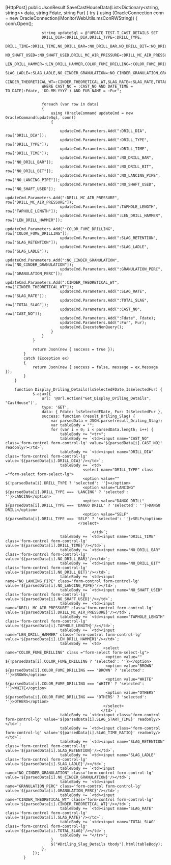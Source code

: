   [HttpPost]
        public JsonResult SaveCastHouseData(List<Dictionary<string, string>> data, string Fdate, string Fur)
        {
            try
            {
                using (OracleConnection conn = new OracleConnection(iMonitorWebUtils.msConRWString))
                {
                    conn.Open();

                    string updateSql = @"UPDATE TEST.T_CAST_DETAILS SET         
                    DRILL_DIA=:DRILL_DIA,DRILL_TYPE=:DRILL_TYPE,
                    DRILL_TIME=:DRILL_TIME,NO_DRILL_BAR=:NO_DRILL_BAR,NO_DRILL_BIT=:NO_DRILL_BIT,NO_LANCING_PIPE=:NO_LANCING_PIPE,
                    NO_SHAFT_USED=:NO_SHAFT_USED,DRILL_MC_AIR_PRESSURE=:DRILL_MC_AIR_PRESSURE,TAPHOLE_LENGTH=:TAPHOLE_LENGTH,
                    LEN_DRILL_HAMMER=:LEN_DRILL_HAMMER,COLOR_FUME_DRILLING=:COLOR_FUME_DRILLING,SLAG_RETENTION=:SLAG_RETENTION,
                    SLAG_LADLE=:SLAG_LADLE,NO_CINDER_GRANULATION=:NO_CINDER_GRANULATION,GRANULATION_PERC=:GRANULATION_PERC,
                    CINDER_THEORETICAL_WT=:CINDER_THEORETICAL_WT,SLAG_RATE=:SLAG_RATE,TOTAL_SLAG=:TOTAL_SLAG
                    WHERE CAST_NO = :CAST_NO AND DATE_TIME = TO_DATE(:Fdate, 'DD-MM-YYYY') AND FUR_NAME = :Fur";

                    
                    foreach (var row in data)
                    {
                        using (OracleCommand updateCmd = new OracleCommand(updateSql, conn))
                        {
                           
                            updateCmd.Parameters.Add(":DRILL_DIA", row["DRILL_DIA"]);
                            updateCmd.Parameters.Add(":DRILL_TYPE", row["DRILL_TYPE"]);
                            updateCmd.Parameters.Add(":DRILL_TIME", row["DRILL_TIME"]);
                            updateCmd.Parameters.Add(":NO_DRILL_BAR", row["NO_DRILL_BAR"]);
                            updateCmd.Parameters.Add(":NO_DRILL_BIT", row["NO_DRILL_BIT"]);
                            updateCmd.Parameters.Add(":NO_LANCING_PIPE", row["NO_LANCING_PIPE"]);
                            updateCmd.Parameters.Add(":NO_SHAFT_USED", row["NO_SHAFT_USED"]);
                            updateCmd.Parameters.Add(":DRILL_MC_AIR_PRESSURE", row["DRILL_MC_AIR_PRESSURE"]);
                            updateCmd.Parameters.Add(":TAPHOLE_LENGTH", row["TAPHOLE_LENGTH"]);
                            updateCmd.Parameters.Add(":LEN_DRILL_HAMMER", row["LEN_DRILL_HAMMER"]);
                            updateCmd.Parameters.Add(":COLOR_FUME_DRILLING", row["COLOR_FUME_DRILLING"]);                           
                            updateCmd.Parameters.Add(":SLAG_RETENTION", row["SLAG_RETENTION"]);
                            updateCmd.Parameters.Add(":SLAG_LADLE", row["SLAG_LADLE"]);
                            updateCmd.Parameters.Add(":NO_CINDER_GRANULATION", row["NO_CINDER_GRANULATION"]);
                            updateCmd.Parameters.Add(":GRANULATION_PERC", row["GRANULATION_PERC"]);
                            updateCmd.Parameters.Add(":CINDER_THEORETICAL_WT", row["CINDER_THEORETICAL_WT"]);
                            updateCmd.Parameters.Add(":SLAG_RATE", row["SLAG_RATE"]);
                            updateCmd.Parameters.Add(":TOTAL_SLAG", row["TOTAL_SLAG"]);                            
                            updateCmd.Parameters.Add(":CAST_NO", row["CAST_NO"]);
                            updateCmd.Parameters.Add(":Fdate", Fdate);
                            updateCmd.Parameters.Add(":Fur", Fur);
                            updateCmd.ExecuteNonQuery();
                        }
                    }
                }

                return Json(new { success = true });
            }
            catch (Exception ex)
            {
                return Json(new { success = false, message = ex.Message });
            }
        }

        function Display_Driling_Details(lsSelectedFDate,IsSelectedFur) {
                $.ajax({
                    url: '@Url.Action("Get_Display_Driling_Details", "CastHouse")',
                    type: 'GET',
                    data: { Fdate: lsSelectedFDate, Fur: IsSelectedFur },
                    success: function (result_Driling_Slag) {
                        var parsedData = JSON.parse(result_Driling_Slag);
                        var tableBody = "";
                        for (var i = 0; i < parsedData.length; i++) {
                            tableBody += "<tr>";
                            tableBody += `<td><input name="CAST_NO" class='form-control form-control-lg' value='${parsedData[i].CAST_NO}' readonly/></td>`;
                            tableBody += `<td><input name="DRILL_DIA" class='form-control form-control-lg' value='${parsedData[i].DRILL_DIA}'/></td>`;
                            tableBody += `<td>
                                      <select name="DRILL_TYPE" class ="form-select form-select-lg">
                                      <option value="" ${!parsedData[i].DRILL_TYPE ? 'selected': ''}></option>
                                      <option value="LANCING" ${parsedData[i].DRILL_TYPE === 'LANCING' ? 'selected': ''}>LANCING</option>
                                      <option value="DANGO DRILL" ${parsedData[i].DRILL_TYPE === 'DANGO DRILL' ? 'selected': ''}>DANGO DRILL</option>
                                      <option value="SELF" ${parsedData[i].DRILL_TYPE === 'SELF' ? 'selected': ''}>SELF</option>
                                    </select>

                                          </td>`;
                            tableBody += `<td><input name="DRILL_TIME" class='form-control form-control-lg' value='${parsedData[i].DRILL_TIME}'/></td>`;
                            tableBody += `<td><input name="NO_DRILL_BAR" class='form-control form-control-lg' value='${parsedData[i].NO_DRILL_BAR}'/></td>`;
                            tableBody += `<td><input name="NO_DRILL_BIT" class='form-control form-control-lg' value='${parsedData[i].NO_DRILL_BIT}'/></td>`;
                            tableBody += `<td><input name="NO_LANCING_PIPE" class='form-control form-control-lg' value='${parsedData[i].NO_LANCING_PIPE}'/></td>`;
                            tableBody += `<td><input name="NO_SHAFT_USED" class='form-control form-control-lg' value='${parsedData[i].NO_SHAFT_USED}'/></td>`;
                            tableBody += `<td><input name="DRILL_MC_AIR_PRESSURE" class='form-control form-control-lg' value='${parsedData[i].DRILL_MC_AIR_PRESSURE}'/></td>`;
                            tableBody += `<td><input name="TAPHOLE_LENGTH" class='form-control form-control-lg' value='${parsedData[i].TAPHOLE_LENGTH}'/></td>`;
                            tableBody += `<td><input name="LEN_DRILL_HAMMER" class='form-control form-control-lg' value='${parsedData[i].LEN_DRILL_HAMMER}'/></td>`;
                            tableBody += `<td>
                                               <select name="COLOR_FUME_DRILLING" class ="form-select form-select-lg">
                                                <option value="" ${!parsedData[i].COLOR_FUME_DRILLING ? 'selected': ''}></option>
                                                <option value="BROWN" ${parsedData[i].COLOR_FUME_DRILLING === 'BROWN' ? 'selected': ''}>BROWN</option>
                                                <option value="WHITE" ${parsedData[i].COLOR_FUME_DRILLING === 'WHITE' ? 'selected': ''}>WHITE</option>
                                                <option value="OTHERS" ${parsedData[i].COLOR_FUME_DRILLING === 'OTHERS' ? 'selected': ''}>OTHERS</option>
                                               </select>
                                              </td>`;
                            tableBody += `<td><input class='form-control form-control-lg' value='${parsedData[i].SLAG_START_TIME}' readonly/></td>`;
                            tableBody += `<td><input class='form-control form-control-lg' value='${parsedData[i].SLAG_TIME_RATIO}' readonly/></td>`;
                            tableBody += `<td><input name="SLAG_RETENTION" class='form-control form-control-lg' value='${parsedData[i].SLAG_RETENTION}'/></td>`;
                            tableBody += `<td><input name="SLAG_LADLE" class='form-control form-control-lg' value='${parsedData[i].SLAG_LADLE}'/></td>`;
                            tableBody += `<td><input name="NO_CINDER_GRANULATION" class='form-control form-control-lg' value='${parsedData[i].NO_CINDER_GRANULATION}'/></td>`;
                            tableBody += `<td><input name="GRANULATION_PERC" class='form-control form-control-lg' value='${parsedData[i].GRANULATION_PERC}'/></td>`;
                            tableBody += `<td><input name="CINDER_THEORETICAL_WT" class='form-control form-control-lg' value='${parsedData[i].CINDER_THEORETICAL_WT}'/></td>`;
                            tableBody += `<td><input name="SLAG_RATE" class='form-control form-control-lg' value='${parsedData[i].SLAG_RATE}'/></td>`;
                            tableBody += `<td><input name="TOTAL_SLAG" class='form-control form-control-lg' value='${parsedData[i].TOTAL_SLAG}'/></td>`;
                            tableBody += "</tr>";
                        }
                        $("#Driling_Slag_Details tbody").html(tableBody);
                    },
                });
            }
